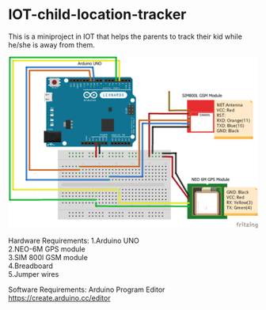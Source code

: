 # IOT-child-location-tracker
This is a miniproject in IOT that helps the parents to track their kid while he/she is away from them.

![Schematic Diagram](SchematicDiagram.png)

Hardware Requirements:
1.Arduino UNO<br />
2.NEO-6M GPS module<br />
3.SIM 800l GSM module<br />
4.Breadboard<br />
5.Jumper wires

Software Requirements:
Arduino Program Editor
https://create.arduino.cc/editor
